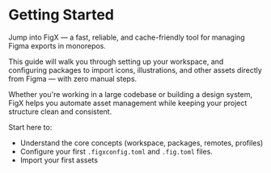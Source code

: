 # Getting Started

Jump into FigX — a fast, reliable, and cache-friendly tool for managing Figma exports in monorepos.

This guide will walk you through setting up your workspace, and configuring packages to import icons, illustrations, and other assets directly from Figma — with zero manual steps.

Whether you're working in a large codebase or building a design system, FigX helps you automate asset management while keeping your project structure clean and consistent.

Start here to:
- Understand the core concepts (workspace, packages, remotes, profiles)
- Configure your first `.figxconfig.toml` and `.fig.toml` files.
- Import your first assets

